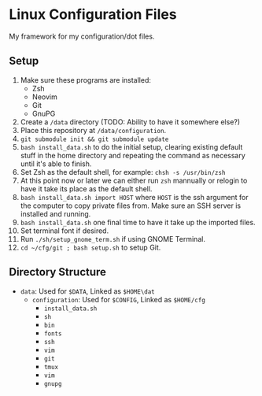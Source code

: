 # Linux Configuration Files

My framework for my configuration/dot files.

## Setup

1. Make sure these programs are installed:
    - Zsh
    - Neovim
    - Git
    - GnuPG
2. Create a `/data` directory (TODO: Ability to have it somewhere else?)
3. Place this repository at `/data/configuration`.
4. `git submodule init && git submodule update`
5. `bash install_data.sh` to do the initial setup, clearing existing default
   stuff in the home directory and repeating the command as necessary until
   it's able to finish.
6. Set Zsh as the default shell, for example: `chsh -s /usr/bin/zsh`
7. At this point now or later we can either run `zsh` mannually or relogin to
   have it take its place as the default shell.
7. `bash install_data.sh import HOST` where `HOST` is the ssh argument for
   the computer to copy private files from. Make sure an SSH server is
   installed and running.
8. `bash install_data.sh` one final time to have it take up the imported files.
9. Set terminal font if desired.
10. Run `./sh/setup_gnome_term.sh` if using GNOME Terminal.
11. `cd ~/cfg/git ; bash setup.sh` to setup Git.

## Directory Structure

- `data`: Used for `$DATA`, Linked as `$HOME\dat`
    - `configuration`: Used for `$CONFIG`, Linked as `$HOME/cfg`
        - `install_data.sh`
        - `sh`
        - `bin`
        - `fonts`
        - `ssh`
        - `vim`
        - `git`
        - `tmux`
        - `vim`
        - `gnupg`
